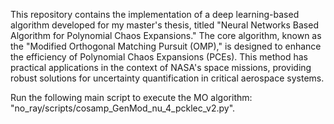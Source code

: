 This repository contains the implementation of a deep learning-based algorithm developed for my master's thesis, titled "Neural Networks Based Algorithm for Polynomial Chaos Expansions." The core algorithm, known as the "Modified Orthogonal Matching Pursuit (OMP)," is designed to enhance the efficiency of Polynomial Chaos Expansions (PCEs). This method has practical applications in the context of NASA's space missions, providing robust solutions for uncertainty quantification in critical aerospace systems.

Run the following main script to execute the MO algorithm: "no_ray/scripts/cosamp_GenMod_nu_4_pcklec_v2.py".
